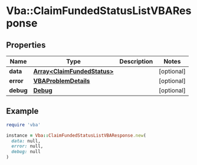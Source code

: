 # Vba::ClaimFundedStatusListVBAResponse

## Properties

| Name | Type | Description | Notes |
| ---- | ---- | ----------- | ----- |
| **data** | [**Array&lt;ClaimFundedStatus&gt;**](ClaimFundedStatus.md) |  | [optional] |
| **error** | [**VBAProblemDetails**](VBAProblemDetails.md) |  | [optional] |
| **debug** | [**Debug**](Debug.md) |  | [optional] |

## Example

```ruby
require 'vba'

instance = Vba::ClaimFundedStatusListVBAResponse.new(
  data: null,
  error: null,
  debug: null
)
```

